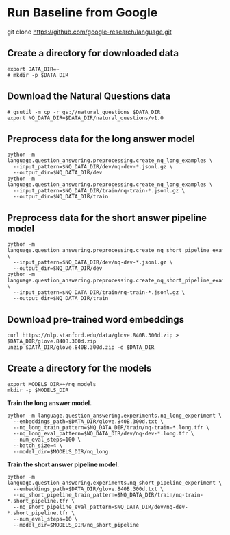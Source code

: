 # Run Baseline from Google

git clone https://github.com/google-research/language.git


## Create a directory for downloaded data

```
export DATA_DIR=~
# mkdir -p $DATA_DIR
```

## Download the Natural Questions data

```
# gsutil -m cp -r gs://natural_questions $DATA_DIR
export NQ_DATA_DIR=$DATA_DIR/natural_questions/v1.0
```

## Preprocess data for the long answer model

```
python -m language.question_answering.preprocessing.create_nq_long_examples \
  --input_pattern=$NQ_DATA_DIR/dev/nq-dev-*.jsonl.gz \
  --output_dir=$NQ_DATA_DIR/dev
python -m language.question_answering.preprocessing.create_nq_long_examples \
  --input_pattern=$NQ_DATA_DIR/train/nq-train-*.jsonl.gz \
  --output_dir=$NQ_DATA_DIR/train
```

## Preprocess data for the short answer pipeline model

```
python -m language.question_answering.preprocessing.create_nq_short_pipeline_examples \
  --input_pattern=$NQ_DATA_DIR/dev/nq-dev-*.jsonl.gz \
  --output_dir=$NQ_DATA_DIR/dev
python -m language.question_answering.preprocessing.create_nq_short_pipeline_examples \
  --input_pattern=$NQ_DATA_DIR/train/nq-train-*.jsonl.gz \
  --output_dir=$NQ_DATA_DIR/train
```

## Download pre-trained word embeddings

```
curl https://nlp.stanford.edu/data/glove.840B.300d.zip > $DATA_DIR/glove.840B.300d.zip
unzip $DATA_DIR/glove.840B.300d.zip -d $DATA_DIR
```

## Create a directory for the models

```
export MODELS_DIR=~/nq_models
mkdir -p $MODELS_DIR
```

**Train the long answer model.**

```
python -m language.question_answering.experiments.nq_long_experiment \
  --embeddings_path=$DATA_DIR/glove.840B.300d.txt \
  --nq_long_train_pattern=$NQ_DATA_DIR/train/nq-train-*.long.tfr \
  --nq_long_eval_pattern=$NQ_DATA_DIR/dev/nq-dev-*.long.tfr \
  --num_eval_steps=100 \
  --batch_size=4 \
  --model_dir=$MODELS_DIR/nq_long
```

**Train the short answer pipeline model.**

```
python -m language.question_answering.experiments.nq_short_pipeline_experiment \
  --embeddings_path=$DATA_DIR/glove.840B.300d.txt \
  --nq_short_pipeline_train_pattern=$NQ_DATA_DIR/train/nq-train-*.short_pipeline.tfr \
  --nq_short_pipeline_eval_pattern=$NQ_DATA_DIR/dev/nq-dev-*.short_pipeline.tfr \
  --num_eval_steps=10 \
  --model_dir=$MODELS_DIR/nq_short_pipeline
```

